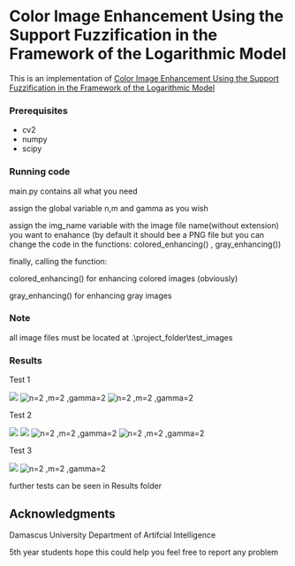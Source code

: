 # Color Image Enhancement Using the Support Fuzzification in the Framework of the Logarithmic Model 

This is an implementation of [Color Image Enhancement Using the Support Fuzzification in the Framework of the Logarithmic Model](https://www.researchgate.net/publication/237202014_Color_Image_Enhancement_Using_the_Support_Fuzzification_in_the_Framework_of_the_Logarithmic_Model)


### Prerequisites
- cv2
- numpy
- scipy


### Running code
main.py contains all what you need

assign the global variable n,m and gamma as you wish

assign the img_name variable with the image file name(without extension) you want to enahance (by default it should bee a PNG file but you can change the code in the functions: colored_enhancing() , gray_enhancing())

finally, calling the function:

colored_enhancing() for enhancing colored images (obviously)

gray_enhancing() for enhancing gray images


### Note
all image files must be located at .\project_folder\test_images


### Results
Test 1


![](https://github.com/ivan-abboud/Image_enhancement_with_fuzzy_logic/blob/master/Results/cells.PNG) 
![n=2 ,m=2 ,gamma=2](https://github.com/ivan-abboud/Image_enhancement_with_fuzzy_logic/blob/master/Results/cells2x2x2.png)
![n=2 ,m=2 ,gamma=2](https://github.com/ivan-abboud/Image_enhancement_with_fuzzy_logic/blob/master/Results/cells2x2x4.png)


Test 2


![](https://github.com/ivan-abboud/Image_enhancement_with_fuzzy_logic/blob/master/Results/miss.PNG) 
![](https://github.com/ivan-abboud/Image_enhancement_with_fuzzy_logic/blob/master/Results/miss1x1x1.png) 
![n=2 ,m=2 ,gamma=2](https://github.com/ivan-abboud/Image_enhancement_with_fuzzy_logic/blob/master/Results/miss2x2x2.png)
![n=2 ,m=2 ,gamma=2](https://github.com/ivan-abboud/Image_enhancement_with_fuzzy_logic/blob/master/Results/miss2x2x4.png)


Test 3


![](https://github.com/ivan-abboud/Image_enhancement_with_fuzzy_logic/blob/master/Results/road.PNG) 
![n=2 ,m=2 ,gamma=2](https://github.com/ivan-abboud/Image_enhancement_with_fuzzy_logic/blob/master/Results/road2x2x2.png)


further tests can be seen in Results folder


## Acknowledgments

Damascus University
Department of Artifcial Intelligence

5th year students
hope this could help you
feel free to report any problem
